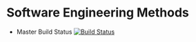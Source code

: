 # Software Engineering Methods
- Master Build Status [![Build Status](https://www.travis-ci.com/MikhaRohrs/semLabs.svg?branch=master)](https://www.travis-ci.com/MikhaRohrs/semLabs)